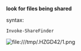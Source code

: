 **look for files being shared**

syntax:
```
Invoke-ShareFinder

```
![file:///tmp/.HZGD42/1.png](file:///tmp/.HZGD42/1.png)